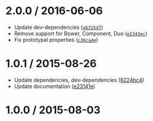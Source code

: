 <!--remark setext-->

<!--lint disable no-multiple-toplevel-headings-->

2.0.0 / 2016-06-06
==================

*   Update dev-dependencies ([`a6315d7`](https://github.com/wooorm/retext-keywords/commit/a6315d7))
*   Remove support for Bower, Component, Duo ([`e2343ec`](https://github.com/wooorm/retext-keywords/commit/e2343ec))
*   Fix prototypal properties ([`c36ca4e`](https://github.com/wooorm/retext-keywords/commit/c36ca4e))

1.0.1 / 2015-08-26
==================

*   Update dependencies, dev-dependencies ([6224bc4](https://github.com/wooorm/retext-keywords/commit/6224bc4))
*   Update documentation ([e23141e](https://github.com/wooorm/retext-keywords/commit/e23141e))

1.0.0 / 2015-08-03
==================
